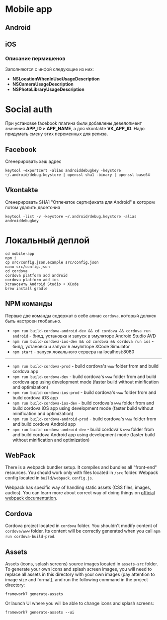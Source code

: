 # Mobile app

## Android

## iOS
### Описание пермишенов

Заполняются с инфой следующие из них:

- **NSLocationWhenInUseUsageDescription**
- **NSCameraUsageDescription**
- **NSPhotoLibraryUsageDescription**

# Social auth
При установке facebook плагина были добавлены девелопмент значения **APP_ID** и **APP_NAME**, а для vkontakte **VK_APP_ID**. Надо придумать смену этих переменных для релиза.

## Facebook

Сгенерировать хэш адрес
```
keytool -exportcert -alias androiddebugkey -keystore ~/.android/debug.keystore | openssl sha1 -binary | openssl base64
```

## Vkontakte

Сгенерировать SHA1 "Отпечаток сертификата для Android" в котором потом удалить двоеточия
```
keytool -list -v -keystore ~/.android/debug.keystore -alias androiddebugkey
```

# Локальный деплой

```
cd mobile-app
npm i
cp src/config.json.example src/config.json
nano src/config.json
cd cordova
cordova platform add android
cordova platform add ios
Установить Android Studio + XCode
brew install gradle
```

## NPM команды

Первые две команды содержат в себе алиас `cordova`, который должен быть настроен глобально.

* `npm run build-cordova-android-dev && cd cordova && cordova run android` - билд, установка и запуск в эмуляторе Android Studio AVD
* `npm run build-cordova-ios-dev && cd cordova && cordova run ios` - билд, установка и запуск в эмуляторе XCode Simulator
* `npm start` - запуск локального сервера на localhost:8080
---
* `npm run build-cordova-prod` - build cordova's `www` folder from and build cordova app
* `npm run build-cordova-dev` - build cordova's `www` folder from and build cordova app using development mode (faster build without minification and optimization)
* `npm run build-cordova-ios-prod` - build cordova's `www` folder from and build cordova iOS app
* `npm run build-cordova-ios-dev` - build cordova's `www` folder from and build cordova iOS app using development mode (faster build without minification and optimization)
* `npm run build-cordova-android-prod` - build cordova's `www` folder from and build cordova Android app
* `npm run build-cordova-android-dev` - build cordova's `www` folder from and build cordova Android app using development mode (faster build without minification and optimization)

## WebPack

There is a webpack bundler setup. It compiles and bundles all "front-end" resources. You should work only with files located in `/src` folder. Webpack config located in `build/webpack.config.js`.

Webpack has specific way of handling static assets (CSS files, images, audios). You can learn more about correct way of doing things on [official webpack documentation](https://webpack.js.org/guides/asset-management/).
## Cordova

Cordova project located in `cordova` folder. You shouldn't modify content of `cordova/www` folder. Its content will be correctly generated when you call `npm run cordova-build-prod`.



## Assets

Assets (icons, splash screens) source images located in `assets-src` folder. To generate your own icons and splash screen images, you will need to replace all assets in this directory with your own images (pay attention to image size and format), and run the following command in the project directory:

```
framework7 generate-assets
```

Or launch UI where you will be able to change icons and splash screens:

```
framework7 generate-assets --ui
```
